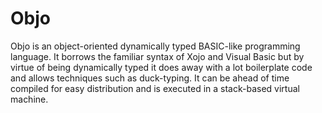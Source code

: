 # Objo

Objo is an object-oriented dynamically typed BASIC-like programming language. It borrows the familiar syntax of Xojo and Visual Basic but by virtue of being dynamically typed it does away with a lot boilerplate code and allows techniques such as duck-typing. It can be ahead of time compiled for easy distribution and is executed in a stack-based virtual machine.
